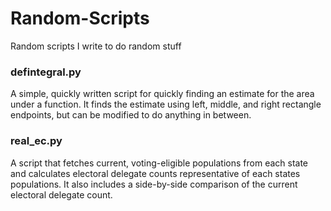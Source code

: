 # Random-Scripts
Random scripts I write to do random stuff

### defintegral.py
A simple, quickly written script for quickly finding an estimate for the area under a function.
It finds the estimate using left, middle, and right rectangle endpoints, but can be modified to do anything in between.

### real_ec.py
A script that fetches current, voting-eligible populations from each state and calculates electoral delegate counts representative of each states populations.
It also includes a side-by-side comparison of the current electoral delegate count.
